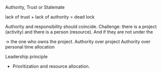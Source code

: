 Authority, Trust or Stalemate

lack of trust + lack of authority = dead lock

Authority and responsibility should coincide. 
Challenge: there is a project (activity) and there is a person (resource). And if they are not under the

 -> the one who owns the project.
Authority over project
Authority over personal time allocation

Leadership principle
 * Prioritization and resource allocation.







